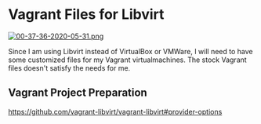 # Vagrant Files for Libvirt

[![00-37-36-2020-05-31.png](https://i.postimg.cc/0jht6Qt3/00-37-36-2020-05-31.png)](https://postimg.cc/LgBkwHFB)

Since I am using Libvirt instead of VirtualBox or VMWare, I will need to have some customized files for my Vagrant virtualmachines. The stock Vagrant files doesn't satisfy the needs for me.

## Vagrant Project Preparation

https://github.com/vagrant-libvirt/vagrant-libvirt#provider-options